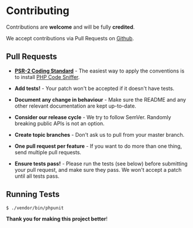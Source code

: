# Contributing

Contributions are **welcome** and will be fully **credited**.

We accept contributions via Pull Requests on [Github](https://github.com/jordikroon/Php-Google-Vision-Api).


## Pull Requests

- **[PSR-2 Coding Standard](https://github.com/php-fig/fig-standards/blob/master/accepted/PSR-2-coding-style-guide.md)** - The easiest way to apply the conventions is to install [PHP Code Sniffer](http://pear.php.net/package/PHP_CodeSniffer).

- **Add tests!** - Your patch won't be accepted if it doesn't have tests.

- **Document any change in behaviour** - Make sure the README and any other relevant documentation are kept up-to-date.

- **Consider our release cycle** - We try to follow SemVer. Randomly breaking public APIs is not an option.

- **Create topic branches** - Don't ask us to pull from your master branch.

- **One pull request per feature** - If you want to do more than one thing, send multiple pull requests.

- **Ensure tests pass!** - Please run the tests (see below) before submitting your pull request, and make sure they pass. We won't accept a patch until all tests pass.

## Running Tests

``` bash
$ ./vendor/bin/phpunit
```

**Thank you for making this project better**!
